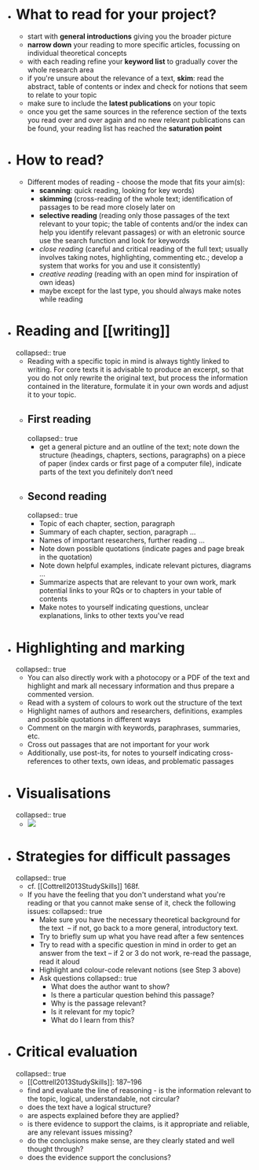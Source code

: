 - # What to read for your project?
	- start with **general introductions** giving you the broader picture
	- **narrow down** your reading to more specific articles, focussing on individual theoretical concepts
	- with each reading refine your **keyword list** to gradually cover the whole research area
	- if you're unsure about the relevance of a text, **skim**: read the abstract, table of contents or index and check for notions that seem to relate to your topic
	- make sure to include the **latest publications** on your topic
	- once you get the same sources in the reference section of the texts you read over and over again and no new relevant publications can be found, your reading list has reached the **saturation point**
- # How to read?
	- Different modes of reading - choose the mode that fits your aim(s):
		- **scanning**: quick reading, looking for key words)
		- **skimming** (cross-reading of the whole text; identification of passages to be read more closely later on
		- **selective reading** (reading only those passages of the text relevant to your topic; the table of contents and/or the index can help you identify relevant passages) or with an eletronic source use the search function and look for keywords
		- *close reading* (careful and critical reading of the full text; usually involves taking notes, highlighting, commenting etc.; develop a system that works for you and use it consistently)
		- *creative reading* (reading with an open mind for inspiration of own ideas)
		- maybe except for the last type, you should always make notes while reading
- # Reading and [[writing]]
  collapsed:: true
	- Reading with a specific topic in mind is always tightly linked to writing. For core texts it is advisable to produce an excerpt, so that you do not only rewrite the original text, but process the information contained in the literature, formulate it in your own words and adjust it to your topic.
	- ## First reading
	  collapsed:: true
		- get a general picture and an outline of the text; note down the structure (headings, chapters, sections, paragraphs) on a piece of paper (index cards or first page of a computer file), indicate parts of the text you definitely don‘t need
	- ## Second reading
	  collapsed:: true
		- Topic of each chapter, section, paragraph
		- Summary of each chapter, section, paragraph ...
		- Names of important researchers, further reading ...
		- Note down possible quotations (indicate pages and page break in the quotation)
		- Note down helpful examples, indicate relevant pictures, diagrams …
		- Summarize aspects that are relevant to your own work, mark potential links to your RQs or to chapters in your table of contents
		- Make notes to yourself indicating questions, unclear explanations, links to other texts you've read
- # Highlighting and marking
  collapsed:: true
	- You can also directly work with a photocopy or a PDF of the text and highlight and mark all necessary information and thus prepare a commented version.
	- Read with a system of colours to work out the structure of the text
	- Highlight names of authors and researchers, definitions, examples and possible quotations in different ways
	- Comment on the margin with keywords, paraphrases, summaries, etc.
	- Cross out passages that are not important for your work
	- Additionally, use post-its, for notes to yourself indicating cross-references to other texts, own ideas, and problematic passages
- # Visualisations
  collapsed:: true
	- ![](../assets/image_1656579938640_0.png)
- # Strategies for difficult passages
  collapsed:: true
	- cf. [[Cottrell2013StudySkills]] 168f.
	- If you have the feeling that you don't understand what you're reading or that you cannot make sense of it, check the following issues:
	  collapsed:: true
		- Make sure you have the necessary theoretical background for the text  – if not, go back to a more general, introductory text.
		- Try to briefly sum up what you have read after a few sentences
		- Try to read with a specific question in mind in order to get an answer from the text – if 2 or 3 do not work, re-read the passage, read it aloud
		- Highlight and colour-code relevant notions (see Step 3 above)
		- Ask questions
		  collapsed:: true
			- What does the author want to show?
			- Is there a particular question behind this passage?
			- Why is the passage relevant?
			- Is it relevant for my topic?
			- What do I learn from this?
- # Critical evaluation
  collapsed:: true
	- [[Cottrell2013StudySkills]]: 187–196
	- find and evaluate the line of reasoning - is the information relevant to the topic, logical, understandable, not circular?
	- does the text have a logical structure?
	- are aspects explained before they are applied?
	- is there evidence to support the claims, is it appropriate and reliable, are any relevant issues missing?
	- do the conclusions make sense, are they clearly stated and well thought through?
	- does the evidence support the conclusions?